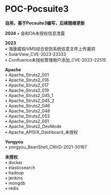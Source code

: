 # POC-Pocsuite3
**自用，基于Pocsuite3编写，后续随缘更新**

**2024**
• 金和OA未授权信息泄露  

**2023**  
• 海康威视iVMS综合安防系统任意文件上传漏洞  
• SolarView_CVE-2023-23333  
• Confluence未授权管理用户添加_CVE-2023-22515  

**Apache**  
• Apache_Struts2_001  
• Apache_Struts2_016  
• Apache_Struts2_017  
• Apache_Struts2_019  
• Apache_Struts2_045_1  
• Apache_Struts2_045_2  
• Apache_Struts2_046  
• Apache_Struts2_048  
• Apache_Struts2_053  
• Apache_Struts2_061  
• Apache_Struts2_DevMode  
• Apache_APISIX_Dashboard_未授权  

**Yongyou**  
• yongyou_BeanShell_CNVD-2021-30167  

**未授权**  
• docker  
• elasticsearch  
• hadoop  
• jenkins  
• mongdb  
• redis  
